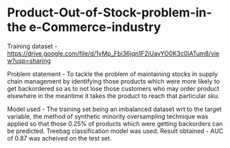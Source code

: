 # Product-Out-of-Stock-problem-in-the e-Commerce-industry
Training dataset - https://drive.google.com/file/d/1yMp_Fbi36jqn1F2iUayYO0K3c0iATum8/view?usp=sharing

Problem statement - To tackle the problem of maintaining stocks in supply chain management by identifying those products which were more likely to get backordered so as to not lose those customers who may order product elsewhere in the meantime it takes the product to reach that particular sku.

Model used - The training set being an imbalanced dataset wrt to the target variable, the method of synthetic minority oversampling technique was applied so that those 0.25% of products which were getting backorders can be predicted.
          Treebag classification model was used.
Result obtained - AUC of 0.87 was acheived on the test set.
